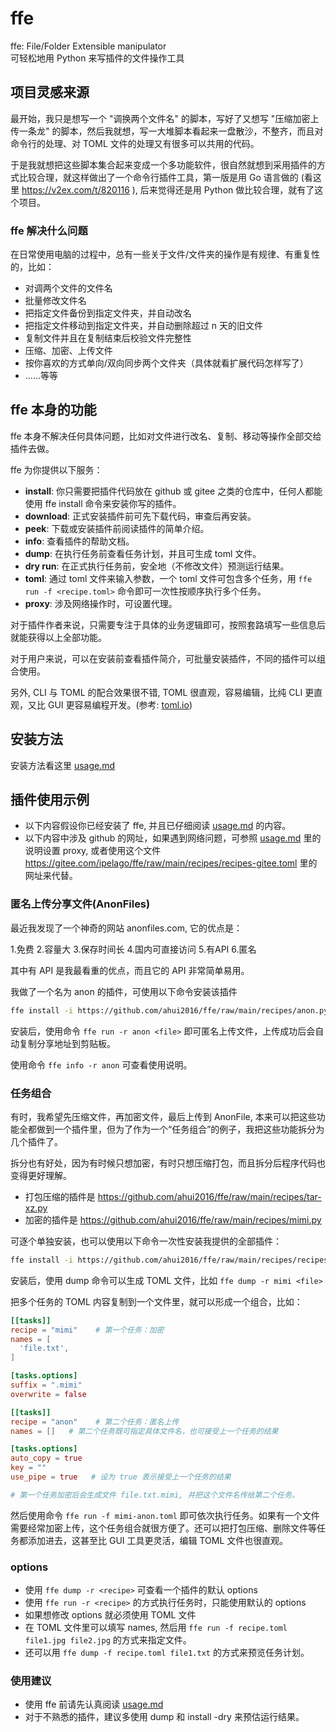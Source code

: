 # ffe

ffe: File/Folder Extensible manipulator  
可轻松地用 Python 来写插件的文件操作工具


## 项目灵感来源

最开始，我只是想写一个 "调换两个文件名" 的脚本，写好了又想写 "压缩加密上传一条龙" 的脚本，然后我就想，写一大堆脚本看起来一盘散沙，不整齐，而且对命令行的处理、对 TOML 文件的处理又有很多可以共用的代码。

于是我就想把这些脚本集合起来变成一个多功能软件，很自然就想到采用插件的方式比较合理，就这样做出了一个命令行插件工具，第一版是用 Go 语言做的 (看这里 https://v2ex.com/t/820116 ), 后来觉得还是用 Python 做比较合理，就有了这个项目。

### ffe 解决什么问题

在日常使用电脑的过程中，总有一些关于文件/文件夹的操作是有规律、有重复性的，比如：

- 对调两个文件的文件名
- 批量修改文件名
- 把指定文件备份到指定文件夹，并自动改名
- 把指定文件移动到指定文件夹，并自动删除超过 n 天的旧文件
- 复制文件并且在复制结束后校验文件完整性
- 压缩、加密、上传文件
- 按你喜欢的方式单向/双向同步两个文件夹（具体就看扩展代码怎样写了）
- ……等等


## ffe 本身的功能

ffe 本身不解决任何具体问题，比如对文件进行改名、复制、移动等操作全部交给插件去做。

ffe 为你提供以下服务：

- **install**: 你只需要把插件代码放在 github 或 gitee 之类的仓库中，任何人都能使用 ffe install 命令来安装你写的插件。
- **download**: 正式安装插件前可先下载代码，审查后再安装。
- **peek**: 下载或安装插件前阅读插件的简单介绍。
- **info**: 查看插件的帮助文档。
- **dump**: 在执行任务前查看任务计划，并且可生成 toml 文件。
- **dry run**: 在正式执行任务前，安全地（不修改文件）预测运行结果。
- **toml**: 通过 toml 文件来输入参数，一个 toml 文件可包含多个任务，用 `ffe run -f <recipe.toml>` 命令即可一次性按顺序执行多个任务。
- **proxy**: 涉及网络操作时，可设置代理。

对于插件作者来说，只需要专注于具体的业务逻辑即可，按照套路填写一些信息后就能获得以上全部功能。

对于用户来说，可以在安装前查看插件简介，可批量安装插件，不同的插件可以组合使用。

另外, CLI 与 TOML 的配合效果很不错, TOML 很直观，容易编辑，比纯 CLI 更直观，又比 GUI 更容易编程开发。(参考: [toml.io](https://toml.io))


## 安装方法

安装方法看这里 [usage.md](usage.md)


## 插件使用示例

- 以下内容假设你已经安装了 ffe, 并且已仔细阅读 [usage.md](usage.md) 的内容。
- 以下内容中涉及 github 的网址，如果遇到网络问题，可参照 [usage.md](usage.md) 里的说明设置 proxy, 或者使用这个文件 https://gitee.com/ipelago/ffe/raw/main/recipes/recipes-gitee.toml 里的网址来代替。

### 匿名上传分享文件(AnonFiles)

最近我发现了一个神奇的网站 anonfiles.com, 它的优点是：

1.免费   2.容量大   3.保存时间长   4.国内可直接访问   5.有API   6.匿名

其中有 API 是我最看重的优点，而且它的 API 非常简单易用。

我做了一个名为 anon 的插件，可使用以下命令安装该插件

```sh
ffe install -i https://github.com/ahui2016/ffe/raw/main/recipes/anon.py
```

安装后，使用命令 `ffe run -r anon <file>` 即可匿名上传文件，上传成功后会自动复制分享地址到剪贴板。

使用命令 `ffe info -r anon` 可查看使用说明。

### 任务组合

有时，我希望先压缩文件，再加密文件，最后上传到 AnonFile, 本来可以把这些功能全都做到一个插件里，但为了作为一个“任务组合”的例子，我把这些功能拆分为几个插件了。

拆分也有好处，因为有时候只想加密，有时只想压缩打包，而且拆分后程序代码也变得更好理解。

- 打包压缩的插件是 https://github.com/ahui2016/ffe/raw/main/recipes/tar-xz.py
- 加密的插件是 https://github.com/ahui2016/ffe/raw/main/recipes/mimi.py

可逐个单独安装，也可以使用以下命令一次性安装我提供的全部插件：

```sh
ffe install -i https://github.com/ahui2016/ffe/raw/main/recipes/recipes.toml
```

安装后，使用 dump 命令可以生成 TOML 文件，比如 `ffe dump -r mimi <file>`

把多个任务的 TOML 内容复制到一个文件里，就可以形成一个组合，比如：

```toml
[[tasks]]
recipe = "mimi"    # 第一个任务：加密
names = [
  'file.txt',
]

[tasks.options]
suffix = ".mimi"
overwrite = false

[[tasks]]
recipe = "anon"    # 第二个任务：匿名上传
names = []   # 第二个任务既可指定具体文件名，也可接受上一个任务的结果

[tasks.options]
auto_copy = true
key = ""
use_pipe = true   # 设为 true 表示接受上一个任务的结果

# 第一个任务加密后会生成文件 file.txt.mimi, 并把这个文件名传给第二个任务。
```

然后使用命令 `ffe run -f mimi-anon.toml` 即可依次执行任务。如果有一个文件需要经常加密上传，这个任务组合就很方便了。还可以把打包压缩、删除文件等任务都添加进去，这甚至比 GUI 工具更灵活，编辑 TOML 文件也很直观。

### options

- 使用 `ffe dump -r <recipe>` 可查看一个插件的默认 options
- 使用 `ffe run -r <recipe>` 的方式执行任务时，只能使用默认的 options
- 如果想修改 options 就必须使用 TOML 文件
- 在 TOML 文件里可以填写 names, 然后用 `ffe run -f recipe.toml file1.jpg file2.jpg` 的方式来指定文件。
- 还可以用 `ffe dump -f recipe.toml file1.txt` 的方式来预览任务计划。

### 使用建议

- 使用 ffe 前请先认真阅读 [usage.md](usage.md)
- 对于不熟悉的插件，建议多使用 dump 和 install -dry 来预估运行结果。
